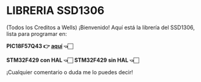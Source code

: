 # LIBRERIA SSD1306
(Todos los Creditos a Wells)
¡Bienvenido! 
Aquí está la librería del SSD1306, lista para programar en:

**PIC18F57Q43 👉 [aquí](https://youtu.be/qmSq_9HEHFo) 👈🏻** 
 
**STM32F429 con HAL 👈🏻**
**STM32F429 sin HAL 👈🏻**


¡Cualquier comentario o duda me lo puedes decir!
